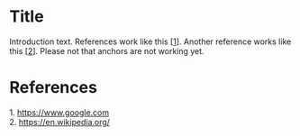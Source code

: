 # Title
Introduction text. References work like this [[1](#1)]. Another reference works like this [[2](#2)].
Please not that anchors are not working yet.

# References
[](#1)1. https://www.google.com  
[](#2)2. https://en.wikipedia.org/
